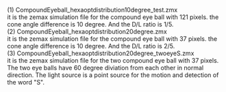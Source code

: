 (1) CompoundEyeball_hexaoptdistribution10degree_test.zmx<br/>
it is the zemax simulation file for the compound eye ball with 121 pixels. the cone angle difference is 10 degree. And the D/L ratio is 1/5.<br/>
(2) CompoundEyeball_hexaoptdistribution20degree.zmx<br/>
it is the zemax simulation file for the compound eye ball with 37 pixels. the cone angle difference is 10 degree. And the D/L ratio is 2/5.<br/>
(3) CompoundEyeball_hexaoptdistribution20degree_twoeyeS.zmx<br/>
it is the zemax simulation file for the two compound eye ball with 37 pixels. The two eye balls have 60 degree diviation from each other in normal direction. The light source is a point source for the motion and detection of the word "S".
